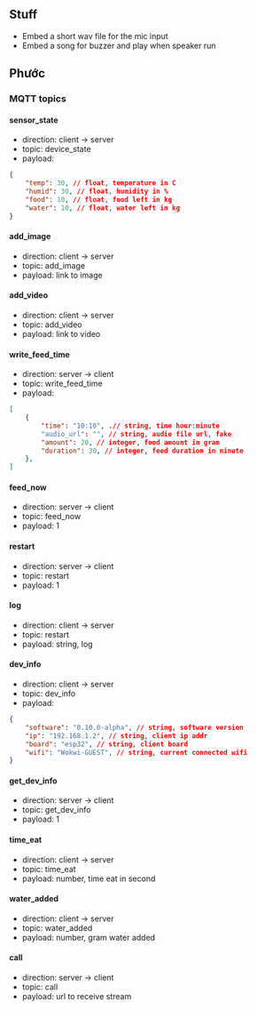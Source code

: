 ## Stuff
- Embed a short wav file for the mic input
- Embed a song for buzzer and play when speaker run

## Phước
### MQTT topics
#### sensor_state
- direction: client -> server
- topic: device_state
- payload:
```json
{
    "temp": 30, // float, temperature in C
    "humid": 30, // float, humidity in %
    "food": 10, // float, food left in kg
    "water": 10, // float, water left in kg
}
```

#### add_image
- direction: client -> server
- topic: add_image
- payload: link to image

#### add_video
- direction: client -> server
- topic: add_video
- payload: link to video

#### write_feed_time
- direction: server -> client
- topic: write_feed_time
- payload:
```json
[
    {
        "time": "10:10", .// string, time hour:minute
        "audio_url": "", // string, audio file url, fake
        "amount": 20, // integer, food amount in gram
        "duration": 30, // integer, feed duration in minute
    },
]
```

#### feed_now
- direction: server -> client
- topic: feed_now
- payload: 1

#### restart
- direction: server -> client
- topic: restart
- payload: 1

#### log
- direction: client -> server
- topic: restart
- payload: string, log

#### dev_info
- direction: client -> server
- topic: dev_info
- payload:
```json
{
    "software": "0.10.0-alpha", // string, software version
    "ip": "192.168.1.2", // string, client ip addr
    "board": "esp32", // string, client board
    "wifi": "Wokwi-GUEST", // string, current connected wifi
}
```

#### get_dev_info
- direction: server -> client
- topic: get_dev_info
- payload: 1

#### time_eat
- direction: client -> server
- topic: time_eat
- payload: number, time eat in second

#### water_added
- direction: client -> server
- topic: water_added
- payload: number, gram water added

#### call
- direction: server -> client
- topic: call
- payload: url to receive stream